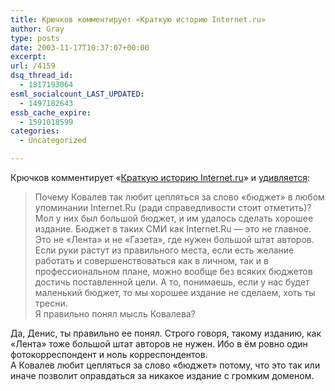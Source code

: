 ```yaml
---
title: Крючков комментирует «Краткую историю Internet.ru»
author: Gray
type: posts
date: 2003-11-17T10:37:07+00:00
excerpt:
url: /4159
dsq_thread_id:
  - 1817193064
esml_socialcount_LAST_UPDATED:
  - 1497182643
essb_cache_expire:
  - 1591018599
categories:
  - Uncategorized

---
```








Крючков комментирует &#171;<a href="http://internet.ru/articles/n_sb72.esp" target="_blank">Краткую историю Internet.ru</a>&#187; и <a href="http://deniskin.webplanet.ru/archives/2003/11/17/iei_aaeou.html" target="_blank">удивляется</a>:

> Почему Ковалев так любит цепляться за слово &#171;бюджет&#187; в любом упоминании Internet.Ru (ради справедливости стоит отметить)?Мол у них был большой бюджет, и им удалось сделать хорошее издание. Бюджет в таких СМИ как Internet.Ru &#8212; это не главное. Это не &#171;Лента&#187; и не &#171;Газета&#187;, где нужен большой штат авторов. Если руки растут из правильного места, если есть желание работать и совершенствоваться как в личном, так и в профессиональном плане, можно вообще без всяких бюджетов достичь поставленной цели. А то, понимаешь, если у нас будет маленький бюджет, то мы хорошее издание не сделаем, хоть ты тресни.  
> Я правильно понял мысль Ковалева?

Да, Денис, ты правильно ее понял. Строго говоря, такому изданию, как &#171;Лента&#187; тоже большой штат авторов не нужен. Ибо в ём ровно один фотокорреспондент и ноль корреспондентов.  
А Ковалев любит цепляться за слово &#171;бюджет&#187; потому, что это так или иначе позволит оправдаться за никакое издание с громким доменом.